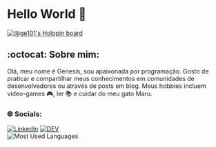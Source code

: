 
# Hello World 👋
[![@ge101's Holopin board](https://holopin.me/ge101)](https://holopin.io/@ge101)

## :octocat: Sobre mim:
Olá, meu nome é Genesis, sou apaixonada por programação. Gosto de praticar e compartilhar meus conhecimentos em comunidades de desenvolvedores ou através de posts em blog.
Meus hobbies incluem video-games :video_game:, ler :books: e cuidar do meu gato Maru.


### 🌐 Socials:
[![LinkedIn](https://img.shields.io/badge/LinkedIn-0077B5?style=for-the-badge&logo=linkedin&logoColor=white)](https://linkedin.com/in/genesislima101) 
[![DEV](https://img.shields.io/badge/dev.to-0A0A0A?style=for-the-badge&logo=devdotto&logoColor=white)](https://dev.to/g101) <br/>
![Most Used Languages](https://github-readme-stats.vercel.app/api/top-langs/?username=g-101&theme=tokyonight&hide_border=false&include_all_commits=false&count_private=false&layout=compact)






<!--
<h1 align="center">Hello World 👋, I'm Genesis</h1>
![](https://github-readme-stats.vercel.app/api?username=g-101&theme=tokyonight&hide_border=false&include_all_commits=false&count_private=false)<br/>
<h3 align="left">Languages and Tools:</h3>
![GitHub Trophies](https://github-profile-trophy.vercel.app/?username=g-101&theme=tokyonight&no-frame=false&no-bg=true&margin-w=4)
<p align="left"> 
<a href="https://www.w3.org/html/" target="_blank" rel="noreferrer"> <img src="https://raw.githubusercontent.com/devicons/devicon/master/icons/html5/html5-original-wordmark.svg" alt="html5" width="40" height="40"/> </a> 
<a href="https://www.w3schools.com/css/" target="_blank" rel="noreferrer"> <img src="https://raw.githubusercontent.com/devicons/devicon/master/icons/css3/css3-original-wordmark.svg" alt="css3" width="40" height="40"/> </a>
<a href="https://developer.mozilla.org/en-US/docs/Web/JavaScript" target="_blank" rel="noreferrer"> <img src="https://raw.githubusercontent.com/devicons/devicon/master/icons/javascript/javascript-original.svg" alt="javascript" width="40" height="40"/> </a> 
<a href="https://nodejs.org" target="_blank" rel="noreferrer"> <img src="https://raw.githubusercontent.com/devicons/devicon/master/icons/nodejs/nodejs-original-wordmark.svg" alt="nodejs" width="40" height="40"/> </a>  
<a href="https://expressjs.com" target="_blank" rel="noreferrer"> <img src="https://raw.githubusercontent.com/devicons/devicon/master/icons/express/express-original-wordmark.svg" alt="express" width="40" height="40"/> </a> 
<a href="https://www.linux.org/" target="_blank" rel="noreferrer"> <img src="https://raw.githubusercontent.com/devicons/devicon/master/icons/linux/linux-original.svg" alt="linux" width="40" height="40"/> </a> 

</p>
















**g101x/g101x** is a ✨ _special_ ✨ repository because its `README.md` (this file) appears on your GitHub profile.

Here are some ideas to get you started:

- 🔭 I’m currently working on ...
- 🌱 I’m currently learning ...
- 👯 I’m looking to collaborate on ...
- 🤔 I’m looking for help with ...
- 💬 Ask me about ...
- 📫 How to reach me: ...
- 😄 Pronouns: ...
- ⚡ Fun fact: ...
-->




